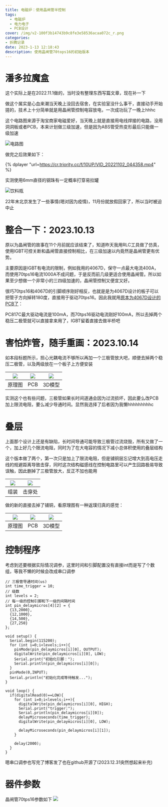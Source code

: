 ```yaml
---
title: 电磁炉：使用晶闸管半控制
tags:
  - 电磁炉
  - 电力电子
  - PCB设计
cover: /img/v2-100f3b14743b9c8fe3e58536acaa072c_r.png
categories:
- 折腾记录
date: 2023-1-13 12:18:43
description: 使用晶闸管70tops16的初始版本
---
```

# 潘多拉魔盒
这个实际上是在2022.11.1做的，当时没有整理东西写篇文章，现在补一下

做这个属实是心血来潮当天晚上没回去宿舍，在实验室没什么事干，直接动手开始搓的，技术上十分简单就是用晶闸管控制电容放电，一次成功玩了一晚上hhhc

这个电路图来源于淘宝商家电磁爱好，当天晚上就是直接用电线焊接的电路，没用洞洞板或者PCB，本来计划做三级加速，但是因为ABS管受热变形最后只能做一级加速

![电路图](tb_image_share_1673668494913.jpg)

做完之后效果如下：

{% dplayer "url=https://cr.triority.cc/f/10UP/VID_20221102_044358.mp4" %}

实测使用6mm直径的钢珠有一定概率打穿易拉罐

![饮料瓶](IMG_20221102_045138.jpg)

22年末北京发生了一些事情(嗯对因为疫情)，11月份就放假回家了，所以当时被迫中止

# 整合一下：2023.10.13

原以为晶闸管的故事在11个月前就应该结束了，知道昨天我用RLC工具做了仿真，使用IGBT可控关断和晶闸管直接控制相比，在三级加速以内竟然是晶闸管更有优势。

主要原因是IGBT有电流的限制，例如我用的4067D，保守一点最大电流400A，而使用70tps16电流1000A不成问题，于是反而前几级更适合使用晶闸管。所以如果至少想做一个非常小的三四级加速的，晶闸管控制又便宜又好。

很巧70tps16和4067D的引脚顺序刚好相反，也就是是为4067D设计的板子可以把管子方向掉转180度，直接用于驱动70tps16。因此我就用[原本为4067D设计的PCB了](https://triority.cc/2023/DCP-GPS4067D/#%E7%94%B5%E8%B7%AF%E8%AE%BE%E8%AE%A11-0)：

PC817C最大驱动电流是100mA，而70tps16驱动电流刚好100mA，所以去掉两个稳压二极管就可以直接拿来用了，IGBT留着直接去做半桥吧

# 害怕炸管，随手重画：2023.10.14
如本段标题所示，担心光耦电流不够所以再加一个三极管放大吧，顺便去掉两个稳压二极管，以及两级放在一个板子上方便安装

| ![](微信截图_20231014171245.png)  | ![](微信截图_20231014171259.png)  | ![](微信截图_20231014171323.png)  |
| :------------: | :------------: | :------------: |
| 原理图  | PCB  | 3D模型  |

实测这个也有些问题，三极管如果长时间道通会因为过流损坏，因此要么改PCB加上限流电阻，要么减少导通时间。显然我选择了后者因为我懒hhhhhhhhhc

# 叠层
上面那个设计上还是有缺陷，长时间导通可能导致三极管过流烧毁，所有又做了一个，加上好几个限流电阻，同时为了在大电容的情况下减小总体积使用的叠层结构

这个版本做了两个，第一次只是加上了限流电阻，但是铺铜层忘记增大到高电压走线的规避距离导致击穿，同时这次结构磁感线在控制电路里可以产生回路极易导致误触，因此删掉了三极管放大，反正不加也能用

| ![](814b854a0605f40f383bba870886a4e.jpg)  | ![](11e431f3c8ccea551ba5def4198345b.jpg)  |
| :------------: | :------------: |
| 组装  | 击穿处  |

做的新的直接去掉了铺铜，看原理图有一种返璞归真的感觉：

| ![](QQ截图20231231234030.png)  | ![](QQ截图20231231234043.png)  | ![](QQ截图20231231234109.png)  |
| :------------: | :------------: | :------------: |
| 原理图  | PCB  | 3D模型  |

# 控制程序
考虑到还要根据实际情况调参，这里时间和引脚配置没有直接int而是写了个数组，等我不懒的时候会改成串口调参

```
// 三极管导通时间(us)
int time_trigger = 10;
// 级数
int levels = 2;
// 每一级的控制引脚和下一级的间隔时间
int pin_delaymicros[4][2] = {
  {13,2000},
  {12,1000},
  {14,500},
  {27,250}
};

void setup() {
  Serial.begin(115200);
  for (int i=0;i<levels;i++){
    pinMode(pin_delaymicros[i][0], OUTPUT);
    digitalWrite(pin_delaymicros[i][0], LOW);
    Serial.print("初始化引脚：");
    Serial.println(pin_delaymicros[i][0]);
  }
  pinMode(0,INPUT);
  Serial.println("初始化完成等待触发...");
}

void loop() {
  if(digitalRead(0)==LOW){
    for (int i=0;i<levels;i++){
      digitalWrite(pin_delaymicros[i][0], HIGH);
      Serial.print("trigger:");
      Serial.println(pin_delaymicros[i][0]);
      delayMicroseconds(time_trigger);
      digitalWrite(pin_delaymicros[i][0], LOW);

      delayMicroseconds(pin_delaymicros[i][1]);
    }

    delay(2000);
  }
}
```

嗯串口调参也写完了博客发了也在github开源了(2023.12.31突然想起来补充)

# 器件参数
晶闸管70tps16参数如下
![](QQ截图20230626020054.png)
